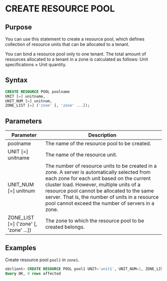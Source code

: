 # CREATE RESOURCE POOL

## Purpose

You can use this statement to create a resource pool, which defines collection of resource units that can be allocated to a tenant.

You can bind a resource pool only to one tenant. The total amount of resources allocated to a tenant in a zone is calculated as follows: Unit specifications × Unit quantity.

## Syntax

```sql
CREATE RESOURCE POOL poolname
UNIT [=] unitname,
UNIT_NUM [=] unitnum,
ZONE_LIST [=] ('zone' [, 'zone' ...]);
```

## Parameters

| **Parameter** | **Description** |
|-------------------------------------------|---------------------------------------------------------------|
| poolname | The name of the resource pool to be created.  |
| UNIT \[=\] unitname | The name of the resource unit.  |
| UNIT_NUM \[=\] unitnum | The number of resource units to be created in a zone. A server is automatically selected from each zone for each unit based on the current cluster load. However, multiple units of a resource pool cannot be allocated to the same server. That is, the number of units in a resource pool cannot exceed the number of servers in a zone.  |
| ZONE_LIST \[=\] ('zone' \[, 'zone' ...\]) | The zone to which the resource pool to be created belongs.  |

## Examples

Create resource pool `pool1` in `zone1`.

```sql
obclient> CREATE RESOURCE POOL pool1 UNIT='unit1', UNIT_NUM=1, ZONE_LIST=('zone1');
Query OK, 0 rows affected
```
